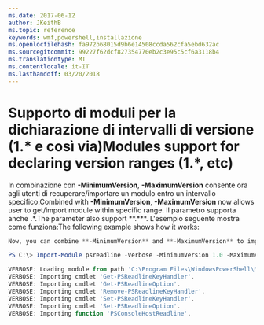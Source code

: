 ```yaml
---
ms.date: 2017-06-12
author: JKeithB
ms.topic: reference
keywords: wmf,powershell,installazione
ms.openlocfilehash: fa972b68015d9b6e14508ccda562cfa5ebd632ac
ms.sourcegitcommit: 99227f62dcf827354770eb2c3e95c5cf6a3118b4
ms.translationtype: MT
ms.contentlocale: it-IT
ms.lasthandoff: 03/20/2018
---
```

# <a name="modules-support-for-declaring-version-ranges-1-etc"></a><span data-ttu-id="0c2f0-102">Supporto di moduli per la dichiarazione di intervalli di versione (1.\* e così via)</span><span class="sxs-lookup"><span data-stu-id="0c2f0-102">Modules support for declaring version ranges (1.\*, etc)</span></span>
<span data-ttu-id="0c2f0-103">In combinazione con **-MinimumVersion**, **-MaximumVersion** consente ora agli utenti di recuperare/importare un modulo entro un intervallo specifico.</span><span class="sxs-lookup"><span data-stu-id="0c2f0-103">Combined with **-MinimumVersion**, **-MaximumVersion** now allows user to get/import module within specific range.</span></span> <span data-ttu-id="0c2f0-104">Il parametro supporta anche **.**\*.</span><span class="sxs-lookup"><span data-stu-id="0c2f0-104">The parameter also support \*\*.\*\*\*.</span></span> <span data-ttu-id="0c2f0-105">L'esempio seguente mostra come funziona:</span><span class="sxs-lookup"><span data-stu-id="0c2f0-105">The following example shows how it works:</span></span>

```powershell
Now, you can combine **-MinimumVersion** and **-MaximumVersion** to import module within specific range:

PS C:\> Import-Module psreadline -Verbose -MinimumVersion 1.0 -MaximumVersion 1.2.*

VERBOSE: Loading module from path 'C:\Program Files\WindowsPowerShell\Modules\psreadline\1.1\psreadline.psd1'.
VERBOSE: Importing cmdlet 'Get-PSReadlineKeyHandler'.
VERBOSE: Importing cmdlet 'Get-PSReadlineOption'.
VERBOSE: Importing cmdlet 'Remove-PSReadlineKeyHandler'.
VERBOSE: Importing cmdlet 'Set-PSReadlineKeyHandler'.
VERBOSE: Importing cmdlet 'Set-PSReadlineOption'.
VERBOSE: Importing function 'PSConsoleHostReadline'.
```

